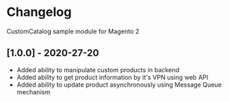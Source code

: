 # Changelog
CustomCatalog sample module for Magento 2

## [1.0.0] - 2020-27-20
- Added ability to manipulate custom products in backend
- Added ability to get product information by it's VPN using web API
- Added ability to update product asynchronously using Message Queue mechanism
